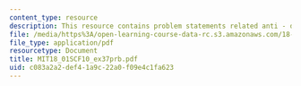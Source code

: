 ```yaml
---
content_type: resource
description: This resource contains problem statements related anti - derivative rules.
file: /media/https%3A/open-learning-course-data-rc.s3.amazonaws.com/18-01sc-single-variable-calculus-fall-2010/c083a2a2def41a9c22a0f09e4c1fa623_MIT18_01SCF10_ex37prb.pdf
file_type: application/pdf
resourcetype: Document
title: MIT18_01SCF10_ex37prb.pdf
uid: c083a2a2-def4-1a9c-22a0-f09e4c1fa623
---
```

